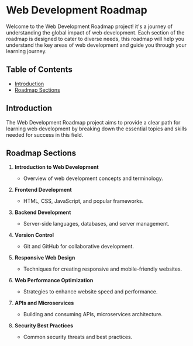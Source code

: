 

# Web Development Roadmap 

Welcome to the Web Development Roadmap project! it's a journey of understanding the global impact of web development. Each section of the roadmap is designed to cater to diverse needs, this roadmap will help you understand the key areas of web development and guide you through your learning journey.

## Table of Contents

- [Introduction](#introduction)
- [Roadmap Sections](#roadmap-sections)

## Introduction

The Web Development Roadmap project aims to provide a clear path for learning web development by breaking down the essential topics and skills needed for success in this field.


## Roadmap Sections

1. **Introduction to Web Development**
   - Overview of web development concepts and terminology.

2. **Frontend Development**
   - HTML, CSS, JavaScript, and popular frameworks.

3. **Backend Development**
   - Server-side languages, databases, and server management.

4. **Version Control**
   - Git and GitHub for collaborative development.

5. **Responsive Web Design**
   - Techniques for creating responsive and mobile-friendly websites.

6. **Web Performance Optimization**
   - Strategies to enhance website speed and performance.

7. **APIs and Microservices**
   - Building and consuming APIs, microservices architecture.

8. **Security Best Practices**
   - Common security threats and best practices.
